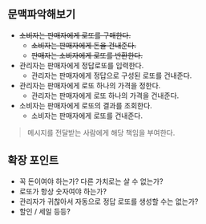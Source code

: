 ## 문맥파악해보기
- ~~소비자는 판매자에게 로또를 구매한다.~~
    - ~~소비자는 판매자에게 돈을 건내준다.~~
    - ~~판매자는 소비자에게 로또를 반환한다.~~
- 관리자는 판매자에게 정답로또를 입력한다.
    - 관리자는 판매자에게 정답으로 구성된 로또를 건내준다.
- 관리자는 판매자에게 로또 하나의 가격을 정한다.
    - 관리자는 판매자에게 로또 하나의 가격을 건내준다.
- 소비자는 판매자에게 로또의 결과를 조회한다.
    - 소비자는 판매자에게 로또를 건내준다.


> 메시지를 전달받는 사람에게 해당 책임을 부여한다.


## 확장 포인트
- 꼭 돈이여야 하는가? 다른 가치로는 살 수 없는가?
- 로또가 항상 숫자여야 하는가?
- 관리자가 귀찮아서 자동으로 정답 로또를 생성할 수는 없는가?
- 할인 / 세일 등등?


